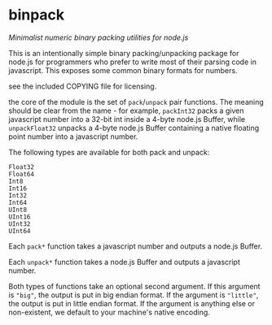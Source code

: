 # binpack

_Minimalist numeric binary packing utilities for node.js_

This is an intentionally simple binary packing/unpacking package for node.js for programmers who prefer to write most of their parsing code in javascript.  This exposes some common binary formats for numbers.

see the included COPYING file for licensing.

the core of the module is the set of `pack`/`unpack` pair functions.  The meaning should be clear from the name - for example, `packInt32` packs a given javascript number into a 32-bit int inside a 4-byte node.js Buffer, while `unpackFloat32` unpacks a 4-byte node.js Buffer containing a native floating point number into a javascript number.

The following types are available for both pack and unpack:

    Float32 
    Float64 
    Int8
    Int16 
    Int32
    Int64
    UInt8 
    UInt16
    UInt32
    UInt64
    
Each `pack*` function takes a javascript number and outputs a node.js Buffer.

Each `unpack*` function takes a node.js Buffer and outputs a javascript number.

Both types of functions take an optional second argument.  If this argument is `"big"`, the output is put in big endian format.  If the argument is `"little"`, the output is put in little endian format.  If the argument is anything else or non-existent, we default to your machine's native encoding.
